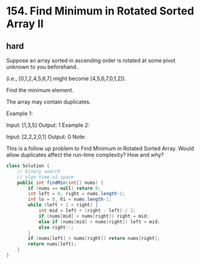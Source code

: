 # 154. Find Minimum in Rotated Sorted Array II
## hard
Suppose an array sorted in ascending order is rotated at some pivot unknown to you beforehand.

(i.e.,  [0,1,2,4,5,6,7] might become  [4,5,6,7,0,1,2]).

Find the minimum element.

The array may contain duplicates.

Example 1:

Input: [1,3,5]
Output: 1
Example 2:

Input: [2,2,2,0,1]
Output: 0
Note:

This is a follow up problem to Find Minimum in Rotated Sorted Array.
Would allow duplicates affect the run-time complexity? How and why?
```java
class Solution {
    // binary search
    // olgn time o1 space
    public int findMin(int[] nums) {
        if (nums == null) return 0;
        int left = 0, right = nums.length-1;
        int lo = 0, hi = nums.length-1;
        while (left + 1 < right) {
            int mid = left + (right - left) / 2;
            if (nums[mid] < nums[right]) right = mid;
            else if (nums[mid] > nums[right]) left = mid;
            else right--;
        }
        if (nums[left] > nums[right]) return nums[right];
        return nums[left];
    }
} 
```